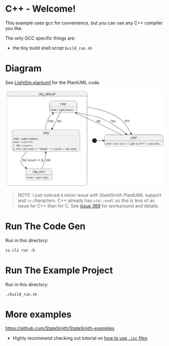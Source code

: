 # C++ - Welcome!
This example uses gcc for convenience, but you can use any C++ compiler you like.

The only GCC specific things are:
- the tiny build shell script `build_run.sh`

# Diagram
See [LightSm.plantuml](./LightSm.plantuml) for the PlantUML code.

![](docs/fsm.png)

> NOTE: I just noticed a minor issue with StateSmith PlantUML support and `\n` characters.
C++ already has `std::endl` so this is less of an issue for C++ than for C.
See [issue 369](https://github.com/StateSmith/StateSmith/issues/369) for workaround and details.


# Run The Code Gen
Run in this directory:
```
ss.cli run -h
```

# Run The Example Project
Run in this directory:
```
./build_run.sh
```


# More examples
https://github.com/StateSmith/StateSmith-examples
* Highly recommend checking out tutorial on [how to use `.inc` files](https://github.com/StateSmith/StateSmith-examples/blob/main/c-include-sm-basic-2-plantuml-tutorial/README.md)



